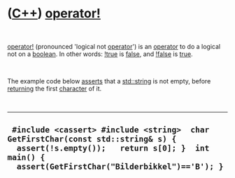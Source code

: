 
 

 

 

 

 

([C++](Cpp.md)) [operator!](CppOperatorLogicalNot.md)
=======================================================

 

[operator!](CppOperatorLogicalNot.md) (pronounced 'logical not
[operator](CppOperator.md)') is an [operator](CppOperator.md) to do a
logical not on a [boolean](CppBool.md). In other words:
[!](CppOperatorLogicalNot.md)[true](CppTrue.md) is
[false](CppFalse.md), and
[!](CppOperatorLogicalNot.md)[false](CppFalse.md) is
[true](CppTrue.md).

 

The example code below [asserts](CppAssert.md) that a
[std::string](CppString.md) is not empty, before
[returning](CppReturn.md) the first [character](CppChar.md) of it.

 

  ----------------------------------------------------------------------------------------------------------------------------------------------------------------------------------------
  ` #include <cassert> #include <string>  char GetFirstChar(const std::string& s) {   assert(!s.empty());   return s[0]; }  int main() {   assert(GetFirstChar("Bilderbikkel")=='B'); }`
  ----------------------------------------------------------------------------------------------------------------------------------------------------------------------------------------

 

 

 

 

 

 

